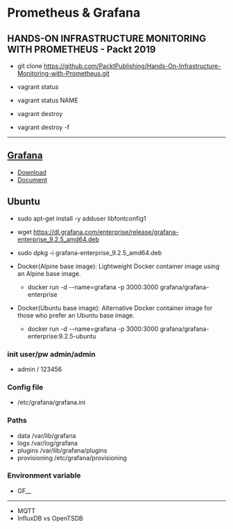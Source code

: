 # Prometheus & Grafana
## HANDS-ON INFRASTRUCTURE MONITORING WITH PROMETHEUS - Packt 2019
- git clone https://github.com/PacktPublishing/Hands-On-Infrastructure-Monitoring-with-Prometheus.git

- vagrant status
- vagrant status NAME
- vagrant destroy
- vagrant destroy -f


---------------------------------------------------------
## [Grafana](https://grafana.com/)
- [Download](https://grafana.com/grafana/download)
- [Document](https://grafana.com/docs/grafana/latest/)

## Ubuntu 
- sudo apt-get install -y adduser libfontconfig1
- wget https://dl.grafana.com/enterprise/release/grafana-enterprise_9.2.5_amd64.deb
- sudo dpkg -i grafana-enterprise_9.2.5_amd64.deb

- Docker(Alpine base image): Lightweight Docker container image using an Alpine base image.
  - docker run -d --name=grafana -p 3000:3000 grafana/grafana-enterprise
- Docker(Ubuntu base image): Alternative Docker container image for those who prefer an Ubuntu base image.
  - docker run -d --name=grafana -p 3000:3000 grafana/grafana-enterprise:9.2.5-ubuntu

### init user/pw admin/admin
- admin / 123456

### Config file
- /etc/grafana/grafana.ini 

### Paths 
- data /var/lib/grafana
- logs /var/log/grafana
- plugins /var/lib/grafana/plugins
- provisioning /etc/grafana/provisioning

### Environment variable 
- GF_<SectionName>_<KeyName>

-----------------------------------------------
- MQTT
- InfluxDB vs OpenTSDB